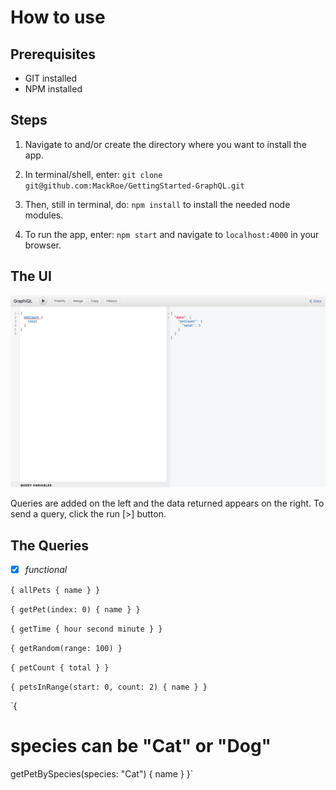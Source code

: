 # How to use

## Prerequisites
- GIT installed
- NPM installed

## Steps
1. Navigate to and/or create the directory where you want to install the app.
2. In terminal/shell, enter: `git clone git@github.com:MackRoe/GettingStarted-GraphQL.git`

3. Then, still in terminal, do: `npm install` to install the needed node modules.
4. To run the app, enter: `npm start` and navigate to `localhost:4000` in your browser.

## The UI
![The User Interface](UserInterface.png)

Queries are added on the left and the data returned appears on the right. To send a query, click the run [>] button.

## The Queries

- [x] *functional*

`{
  allPets {
    name
  }
}`


`{
  getPet(index: 0) {
    name
  }
}`


`{
  getTime {
    hour
    second
    minute
  }
}`


`{
  getRandom(range: 100)
}`


`{
  petCount {
    total
  }
}`


`{
  petsInRange(start: 0, count: 2) {
    name
  }
}`


`{
  # species can be "Cat" or "Dog"
  getPetBySpecies(species: "Cat") {
    name
  }
}`

<!-- - [ ] *not functional*
`{
  allSpecies {
    name
  }
}` -->

